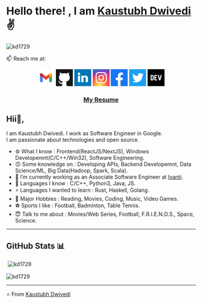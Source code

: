 # Hello there! , I am <a href="https://kd1729.vercel.app/"> Kaustubh Dwivedi </a> ✌
<p><img align="center" src="https://komarev.com/ghpvc/?username=kd1729&style=flat-square" alt="kd1729" /></p>


 📫 Reach me at: <br>
 
 <p align="center">
 	<a href='mailto:kaustubhdwivedi1729@gmail.com' target='_blank'> <img src=https://github.com/edent/SuperTinyIcons/blob/master/images/svg/gmail.svg height='45' weight='45' /></a>
	<a href = 'https://github.com/kd1729/' target='_blank'> <img src=https://github.com/edent/SuperTinyIcons/blob/master/images/svg/github.svg height='45' weight='45' /></a>
	<a href = 'https://linkedin.com/in/kaustubhdwivedi1729/' target='_blank'> <img src=https://github.com/edent/SuperTinyIcons/blob/master/images/svg/linkedin.svg height='45' weight='45'/></a> 
	<a href = 'https://instagram.com/onlykingkd/' target='_blank'> <img src=https://github.com/edent/SuperTinyIcons/blob/master/images/svg/instagram.svg height='45' weight='45'/></a>
	<a href = 'https://www.facebook.com/kaustubh.dwivedi.94/' target='_blank'> <img src=https://github.com/edent/SuperTinyIcons/blob/master/images/svg/facebook.svg height='45' weight='45'/></a>
 <a href = 'https://twitter.com/onlykingKD/' target='_blank'> <img src=https://github.com/edent/SuperTinyIcons/blob/master/images/svg/twitter.svg height='45' weight='45'/></a>
<a href = 'https://dev.to/onlykingkd' target='_blank'> <img src=https://github.com/edent/SuperTinyIcons/blob/master/images/svg/dev_to.svg height='45' weight='45'/></a>
</p>
 
 
<h3  align="center"> <a href = "https://drive.google.com/file/d/1YwT4s3vg5co1AGdN-TABs_qZEhYiF-e6/view?usp=sharing"> My Resume </a> </h3>
 </div>



## Hii👋, 
I am Kaustubh Dwivedi. I work as Software Engineer in Google.<br>
I am passionate about technologies and open source.<br>



- ⚙️ What I know : Frontend(ReactJS/NextJS), Windows Developemnt(C/C++/Win32), Software Engineering.
- 🙃 Some knowledge on : Developing APIs, Backend Developemnt, Data Science/ML, Big Data(Hadoop, Spark, Scala). 
- 🔭 I’m currently working as an Associate Software Engineer at [Ivanti](https://ivanti.com). 
- 🌱 Languages I know :  C/C++, Python3, Java, JS.
- ⚡ Languages I wanted to learn : Rust, Haskell, Golang.
- 💬 Major Hobbies : Reading, Movies, Coding, Music, Video Games.
- ⚽ Sports I like : Football, Badminton, Table Tennis.
- 😇 Talk to me about : Movies/Web Series, Football, F.R.I.E.N.D.S., Space, Science.


---

## GitHub Stats 📊
<p>&nbsp;<img align="center" src="https://github-readme-stats.vercel.app/api?username=kd1729&show_icons=true&locale=en" alt="kd1729" /></p>

<p><img align="center" src="https://github-readme-streak-stats.herokuapp.com/?user=kd1729&" alt="kd1729" /></p>

---

⭐️ From [Kaustubh Dwivedi](https://kd1729.vercel.app/)
